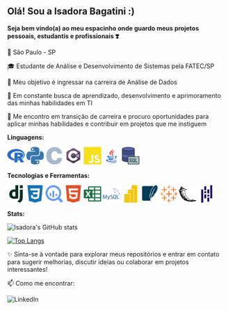 ## Olá! Sou a Isadora Bagatini :) ###
**Seja bem vindo(a) ao meu espacinho onde guardo meus projetos pessoais, estudantis e profissionais ❣️**

📌 São Paulo - SP

🎓 Estudante de Análise e Desenvolvimento de Sistemas pela FATEC/SP

🎯 Meu objetivo é ingressar na carreira de Análise de Dados

🌱 Em constante busca de aprendizado, desenvolvimento e aprimoramento das minhas habilidades em TI

💼 Me encontro em transição de carreira e procuro oportunidades para aplicar minhas habilidades e contribuir em projetos que me instiguem

**Linguagens:**

<img alt="r_icon" src="https://github.com/IsahBag/IsahBag/blob/main/images/r-color.svg" width="40px"> <img alt="python_icon" src="https://github.com/IsahBag/IsahBag/blob/main/images/python-color.svg" width="40px"> <img alt="C_icon" src="https://github.com/IsahBag/IsahBag/blob/main/images/c-color.svg" width="40px"> <img alt="Csharp_icon" src="https://github.com/IsahBag/IsahBag/blob/main/images/csharp-color2.svg" width="40px"> <img alt="js_icon" src="https://github.com/IsahBag/IsahBag/blob/main/images/javascript-color.svg" width="40px">  <img alt="java_icon" src="https://github.com/IsahBag/IsahBag/blob/main/images/java-color.svg" width="40px"> <img alt="sql_icon" src="https://github.com/IsahBag/IsahBag/blob/main/images/sql-color.png" width="40px">

**Tecnologias e Ferramentas:**

<img alt="django_icon" src="https://github.com/IsahBag/IsahBag/blob/main/images/django-color.svg" width="40px"> <img alt="css3_icon" src="https://github.com/IsahBag/IsahBag/blob/main/images/css3-color.svg" width="40px"> <img alt="bigquery_icon" src="https://github.com/IsahBag/IsahBag/blob/main/images/googlebigquery-color.svg" width="40px"> <img alt="html5_icon" src="https://github.com/IsahBag/IsahBag/blob/main/images/html5-color.svg" width="40px">  <img alt="msexcel_icon" src="https://github.com/IsahBag/IsahBag/blob/main/images/microsoftexcel-color.svg" width="40px"> <img alt="mysql_icon" src="https://github.com/IsahBag/IsahBag/blob/main/images/mysql-color.svg" width="40px"> <img alt="powerbi_icon" src="https://github.com/IsahBag/IsahBag/blob/main/images/powerbi-color.svg" width="40px"> <img alt="sqlite_icon" src="https://github.com/IsahBag/IsahBag/blob/main/images/sqlite-color.svg" width="40px"> <img alt="tableau_icon" src="https://github.com/IsahBag/IsahBag/blob/main/images/tableau-color.svg" width="40px"> <img alt="flask_icon" src="https://github.com/IsahBag/IsahBag/blob/main/images/flask-color.svg" width="40px"> <img alt="pandas_icon" src="https://github.com/IsahBag/IsahBag/blob/main/images/pandas-color.svg" width="40px"> 

**Stats:**

![Isadora's GitHub stats](https://github-readme-stats.vercel.app/api?username=IsahBag&show_icons=true&theme=radical)

[![Top Langs](https://github-readme-stats.vercel.app/api/top-langs/?username=IsahBag&layout=compact&theme=radical)](https://github.com/IsahBag/github-readme-stats)

✨ Sinta-se à vontade para explorar meus repositórios e entrar em contato para sugerir melhorias, discutir ideias ou colaborar em projetos interessantes!

📫 Como me encontrar:

![LinkedIn](https://img.shields.io/badge/LinkedIn%20-%20steelblue?style=flat&link=www.linkedin.com%2Fin%2Fisadora-bagatini)

<!---
IsahBag/IsahBag is a ✨ special ✨ repository because its `README.md` (this file) appears on your GitHub profile.
You can click the Preview link to take a look at your changes.
--->
